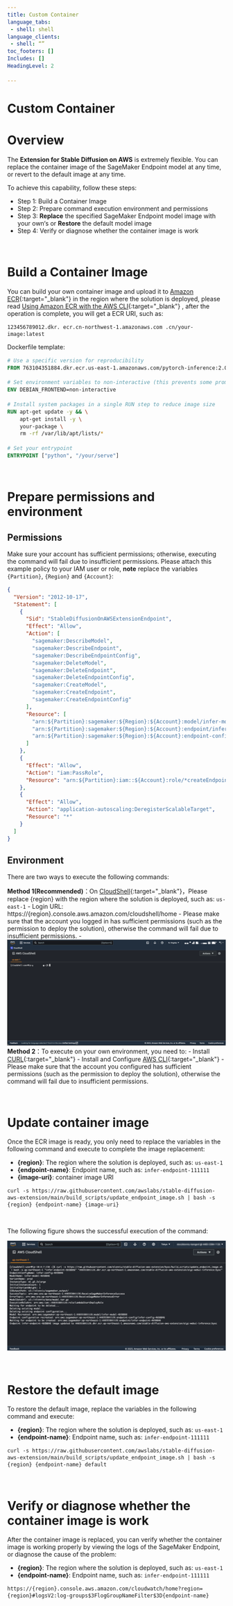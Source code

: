 ```yaml
---
title: Custom Container
language_tabs:
 - shell: shell
language_clients:
 - shell: “”
toc_footers: []
Includes: []
HeadingLevel: 2

---
```


<!-- Generator: Widdershins v4.0.1 -->

<h1 id="stable-diffusion-train-and-deploy-api">Custom Container</h1>

# Overview

The **Extension for Stable Diffusion on AWS** is extremely flexible. You can replace the container image of the SageMaker Endpoint model at any time, or revert to the default image at any time.

To achieve this capability, follow these steps:

- Step 1: Build a Container Image
- Step 2: Prepare command execution environment and permissions
- Step 3: **Replace** the specified SageMaker Endpoint model image with your own‘s or **Restore** the default model image
- Step 4: Verify or diagnose whether the container image is work

<br>

# Build a Container Image

You can build your own container image and upload it to [Amazon ECR](https://console.aws.amazon.com/ecr){:target="_blank"} in the region where the solution is deployed, please read [Using Amazon ECR with the AWS CLI](https://docs.aws.amazon.com/AmazonECR/latest/userguide/getting-started-cli.html){:target="_blank"}
, after the operation is complete, you will get a ECR URI, such as:

```shell
123456789012.dkr. ecr.cn-northwest-1.amazonaws.com .cn/your-image:latest
```

Dockerfile template:

```dockerfile
# Use a specific version for reproducibility
FROM 763104351884.dkr.ecr.us-east-1.amazonaws.com/pytorch-inference:2.0.1-gpu-py310-cu118-ubuntu20.04-sagemaker

# Set environment variables to non-interactive (this prevents some prompts)
ENV DEBIAN_FRONTEND=non-interactive

# Install system packages in a single RUN step to reduce image size
RUN apt-get update -y && \
    apt-get install -y \
    your-package \
    rm -rf /var/lib/apt/lists/*

# Set your entrypoint
ENTRYPOINT ["python", "/your/serve"]

```

<br>

# Prepare permissions and environment

## Permissions

Make sure your account has sufficient permissions; otherwise, executing the command will fail due to insufficient permissions. Please attach this example policy to your IAM user or role, **note** replace the variables `{Partition}`, `{Region}` and `{Account}`:

```json
{
  "Version": "2012-10-17",
  "Statement": [
    {
      "Sid": "StableDiffusionOnAWSExtensionEndpoint",
      "Effect": "Allow",
      "Action": [
        "sagemaker:DescribeModel",
        "sagemaker:DescribeEndpoint",
        "sagemaker:DescribeEndpointConfig",
        "sagemaker:DeleteModel",
        "sagemaker:DeleteEndpoint",
        "sagemaker:DeleteEndpointConfig",
        "sagemaker:CreateModel",
        "sagemaker:CreateEndpoint",
        "sagemaker:CreateEndpointConfig"
      ],
      "Resource": [
        "arn:${Partition}:sagemaker:${Region}:${Account}:model/infer-model-*",
        "arn:${Partition}:sagemaker:${Region}:${Account}:endpoint/infer-endpoint-*",
        "arn:${Partition}:sagemaker:${Region}:${Account}:endpoint-config/infer-config-*"
      ]
    },
    {
      "Effect": "Allow",
      "Action": "iam:PassRole",
      "Resource": "arn:${Partition}:iam::${Account}:role/*createEndpoint*"
    },
    {
      "Effect": "Allow",
      "Action": "application-autoscaling:DeregisterScalableTarget",
      "Resource": "*"
    }
  ]
}
```

## Environment

There are two ways to execute the following commands:

**Method 1(Recommended)**：On [CloudShell](https://docs.aws.amazon.com/cloudshell/latest/userguide/welcome.html){:target="_blank"}，Please replace {region} with the region where the solution is deployed, such as: `us-east-1`
    - Login URL: https://{region}.console.aws.amazon.com/cloudshell/home
    - Please make sure that the account you logged in has sufficient permissions (such as the permission to deploy the solution), otherwise the command will fail due to insufficient permissions.
    - ![CloudShell](../../zh/images/CloudShell.png)
**Method 2**：To execute on your own environment, you need to:
    - Install [CURL](https://curl.se/){:target="_blank"}
    - Install and Configure [AWS CLI](https://docs.aws.amazon.com/zh_cn/cli/latest/userguide/cli-chap-getting-started.html){:target="_blank"}
    - Please make sure that the account you configured has sufficient permissions (such as the permission to deploy the solution), otherwise the command will fail due to insufficient permissions.

<br>

# Update container image

Once the ECR image is ready, you only need to replace the variables in the following command and execute to complete the image replacement:

- **{region}**: The region where the solution is deployed, such as: `us-east-1`
- **{endpoint-name}**: Endpoint name, such as: `infer-endpoint-111111`
- **{image-uri}**: container image URI

```shell
curl -s https://raw.githubusercontent.com/awslabs/stable-diffusion-aws-extension/main/build_scripts/update_endpoint_image.sh | bash -s {region} {endpoint-name} {image-uri}
```

<br>

The following figure shows the successful execution of the command:

![UpdateImage](../../zh/images/UpdateImage.png)

<br>

# Restore the default image

To restore the default image, replace the variables in the following command and execute:

- **{region}**: The region where the solution is deployed, such as: `us-east-1`
- **{endpoint-name}**: Endpoint name, such as: `infer-endpoint-111111`

```shell
curl -s https://raw.githubusercontent.com/awslabs/stable-diffusion-aws-extension/main/build_scripts/update_endpoint_image.sh | bash -s {region} {endpoint-name} default
```

<br>

# Verify or diagnose whether the container image is work

After the container image is replaced, you can verify whether the container image is working properly by viewing the logs of the SageMaker Endpoint, or diagnose the cause of the problem:

- **{region}**: The region where the solution is deployed, such as: `us-east-1`
- **{endpoint-name}**: Endpoint name, such as: `infer-endpoint-111111`

```shell
https://{region}.console.aws.amazon.com/cloudwatch/home?region={region}#logsV2:log-groups$3FlogGroupNameFilter$3D{endpoint-name}
```
